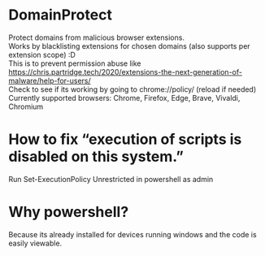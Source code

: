 # DomainProtect
Protect domains from malicious browser extensions.  
Works by blacklisting extensions for chosen domains (also supports per extension scope) :D  
This is to prevent permission abuse like https://chris.partridge.tech/2020/extensions-the-next-generation-of-malware/help-for-users/  
Check to see if its working by going to chrome://policy/ (reload if needed)  
Currently supported browsers: Chrome, Firefox, Edge, Brave, Vivaldi, Chromium

# How to fix “execution of scripts is disabled on this system.”
Run Set-ExecutionPolicy Unrestricted in powershell as admin

# Why powershell?
Because its already installed for devices running windows and the code is easily viewable.
